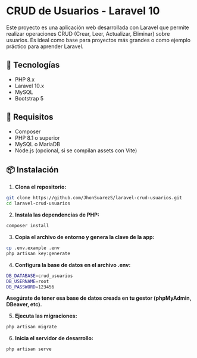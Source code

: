# CRUD de Usuarios - Laravel 10

Este proyecto es una aplicación web desarrollada con Laravel que permite realizar operaciones CRUD (Crear, Leer, Actualizar, Eliminar) sobre usuarios. Es ideal como base para proyectos más grandes o como ejemplo práctico para aprender Laravel.

## 🚀 Tecnologías

- PHP 8.x
- Laravel 10.x
- MySQL
- Bootstrap 5

## 🧰 Requisitos

- Composer
- PHP 8.1 o superior
- MySQL o MariaDB
- Node.js (opcional, si se compilan assets con Vite)

## 📦 Instalación

1. **Clona el repositorio:**

```bash
git clone https://github.com/JhonSuarezS/laravel-crud-usuarios.git
cd laravel-crud-usuarios
```
2. **Instala las dependencias de PHP:**

```bash
composer install
```

3. **Copia el archivo de entorno y genera la clave de la app:**

```bash
cp .env.example .env
php artisan key:generate
```

4. **Configura la base de datos en el archivo .env:**
 
```bash
DB_DATABASE=crud_usuarios
DB_USERNAME=root
DB_PASSWORD=123456
```
**Asegúrate de tener esa base de datos creada en tu gestor (phpMyAdmin, DBeaver, etc).**

5. **Ejecuta las migraciones:**

```bash
php artisan migrate
```

6. **Inicia el servidor de desarrollo:**

```bash
php artisan serve
```


